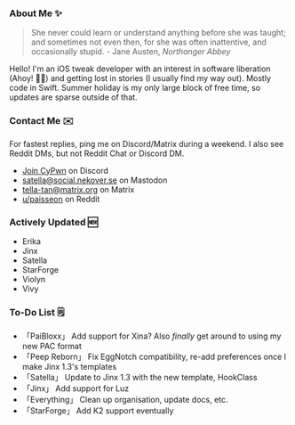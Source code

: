 ### About Me ✨
> She never could learn or understand anything before she was taught; and sometimes not even then, for she was often inattentive, and occasionally stupid. - Jane Austen, *Northanger Abbey*

Hello! I'm an iOS tweak developer with an interest in software liberation (Ahoy! 🏴‍☠️) and getting lost in stories (I usually find my way out). Mostly code in Swift. Summer holiday is my only large block of free time, so updates are sparse outside of that.

### Contact Me ✉️
For fastest replies, ping me on Discord/Matrix during a weekend. I also see Reddit DMs, but not Reddit Chat or Discord DM.

- [Join CyPwn](https://discord.gg/cypwn) on Discord
- [satella@social.nekover.se](https://social.nekover.se/@satella) on Mastodon
- [tella-tan@matrix.org](https://matrix.to/#/#cypwnserver:matrix.org) on Matrix
- [u/paisseon](https://reddit.com/u/paisseon) on Reddit

### Actively Updated 🆕
- Erika
- Jinx
- Satella
- StarForge
- Violyn
- Vivy

### To-Do List 🗒
- 「PaiBloxx」    Add support for Xina? Also *finally* get around to using my new PAC format
- 「Peep Reborn」 Fix EggNotch compatibility, re-add preferences once I make Jinx 1.3's templates
- 「Satella」     Update to Jinx 1.3 with the new template, HookClass   
- 「Jinx」        Add support for Luz
- 「Everything」  Clean up organisation, update docs, etc.
- 「StarForge」   Add K2 support eventually
